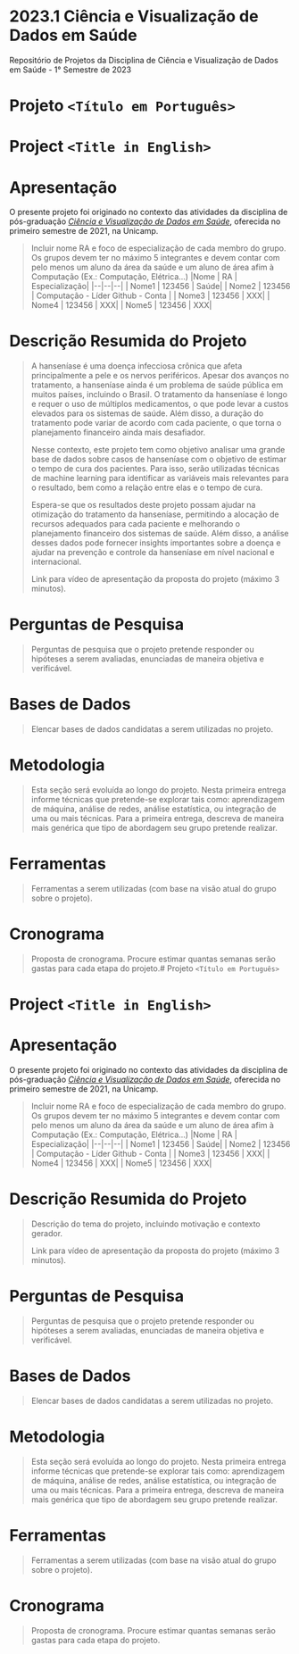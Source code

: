 # 2023.1 Ciência e Visualização de Dados em Saúde
Repositório de Projetos da Disciplina de Ciência e Visualização de Dados em Saúde - 1° Semestre de 2023

# Projeto `<Título em Português>`
# Project `<Title in English>`

# Apresentação

O presente projeto foi originado no contexto das atividades da disciplina de pós-graduação [*Ciência e Visualização de Dados em Saúde*](https://github.com/datasci4health/home), oferecida no primeiro semestre de 2021, na Unicamp.

> Incluir nome RA e foco de especialização de cada membro do grupo. Os grupos devem ter no máximo 5 integrantes e devem contar com pelo menos um aluno da área da saúde e um aluno de área afim à Computação (Ex.: Computação, Elétrica...)
> |Nome  | RA | Especialização|
> |--|--|--|
> | Nome1  | 123456  | Saúde|
> | Nome2  | 123456  | Computação - Líder Github - Conta <incluir login conta github>|
> | Nome3  | 123456  | XXX|
> | Nome4  | 123456  | XXX|
> | Nome5  | 123456  | XXX|


# Descrição Resumida do Projeto
> A hanseníase é uma doença infecciosa crônica que afeta principalmente a pele e os nervos periféricos. Apesar dos avanços no tratamento, a hanseníase ainda é um problema de saúde pública em muitos países, incluindo o Brasil. O tratamento da hanseníase é longo e requer o uso de múltiplos medicamentos, o que pode levar a custos elevados para os sistemas de saúde. Além disso, a duração do tratamento pode variar de acordo com cada paciente, o que torna o planejamento financeiro ainda mais desafiador.
>
> Nesse contexto, este projeto tem como objetivo analisar uma grande base de dados sobre casos de hanseníase com o objetivo de estimar o tempo de cura dos pacientes. Para isso, serão utilizadas técnicas de machine learning para identificar as variáveis mais relevantes para o resultado, bem como a relação entre elas e o tempo de cura.
>
> Espera-se que os resultados deste projeto possam ajudar na otimização do tratamento da hanseníase, permitindo a alocação de recursos adequados para cada paciente e melhorando o planejamento financeiro dos sistemas de saúde. Além disso, a análise desses dados pode fornecer insights importantes sobre a doença e ajudar na prevenção e controle da hanseníase em nível nacional e internacional.
> 
> Link para vídeo de apresentação da proposta do projeto (máximo 3 minutos).

# Perguntas de Pesquisa
> Perguntas de pesquisa que o projeto pretende responder ou hipóteses a serem avaliadas, enunciadas de maneira objetiva e verificável.

# Bases de Dados
> Elencar bases de dados candidatas a serem utilizadas no projeto.

# Metodologia
> Esta seção será evoluída ao longo do projeto. Nesta primeira entrega informe técnicas que pretende-se explorar
> tais como: aprendizagem de máquina, análise de redes, análise estatística, ou integração de uma ou mais técnicas. Para a primeira entrega, descreva de maneira mais genérica que tipo de abordagem seu grupo pretende realizar.

# Ferramentas
> Ferramentas a serem utilizadas (com base na visão atual do grupo sobre o projeto).

# Cronograma
> Proposta de cronograma. Procure estimar quantas semanas serão gastas para cada etapa do projeto.# Projeto `<Título em Português>`
# Project `<Title in English>`

# Apresentação

O presente projeto foi originado no contexto das atividades da disciplina de pós-graduação [*Ciência e Visualização de Dados em Saúde*](https://github.com/datasci4health/home), oferecida no primeiro semestre de 2021, na Unicamp.

> Incluir nome RA e foco de especialização de cada membro do grupo. Os grupos devem ter no máximo 5 integrantes e devem contar com pelo menos um aluno da área da saúde e um aluno de área afim à Computação (Ex.: Computação, Elétrica...)
> |Nome  | RA | Especialização|
> |--|--|--|
> | Nome1  | 123456  | Saúde|
> | Nome2  | 123456  | Computação - Líder Github - Conta <incluir login conta github>|
> | Nome3  | 123456  | XXX|
> | Nome4  | 123456  | XXX|
> | Nome5  | 123456  | XXX|


# Descrição Resumida do Projeto
> Descrição do tema do projeto, incluindo motivação e contexto gerador.
> 
> Link para vídeo de apresentação da proposta do projeto (máximo 3 minutos).

# Perguntas de Pesquisa
> Perguntas de pesquisa que o projeto pretende responder ou hipóteses a serem avaliadas, enunciadas de maneira objetiva e verificável.

# Bases de Dados
> Elencar bases de dados candidatas a serem utilizadas no projeto.

# Metodologia
> Esta seção será evoluída ao longo do projeto. Nesta primeira entrega informe técnicas que pretende-se explorar
> tais como: aprendizagem de máquina, análise de redes, análise estatística, ou integração de uma ou mais técnicas. Para a primeira entrega, descreva de maneira mais genérica que tipo de abordagem seu grupo pretende realizar.

# Ferramentas
> Ferramentas a serem utilizadas (com base na visão atual do grupo sobre o projeto).

# Cronograma
> Proposta de cronograma. Procure estimar quantas semanas serão gastas para cada etapa do projeto.
